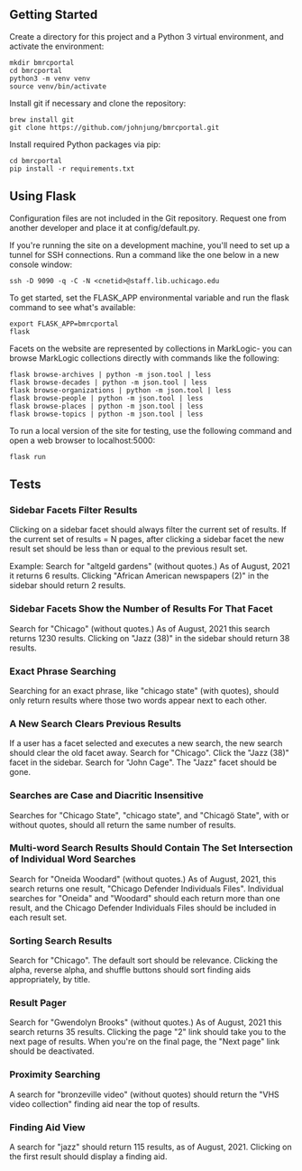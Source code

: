 ## Getting Started

Create a directory for this project and a Python 3 virtual environment, and
activate the environment:

```console
mkdir bmrcportal
cd bmrcportal
python3 -m venv venv
source venv/bin/activate
```

Install git if necessary and clone the repository:

```console
brew install git
git clone https://github.com/johnjung/bmrcportal.git
```

Install required Python packages via pip:

```console
cd bmrcportal
pip install -r requirements.txt
```

## Using Flask

Configuration files are not included in the Git repository. Request one from
another developer and place it at config/default.py.

If you're running the site on a development machine, you'll need to set up a 
tunnel for SSH connections. Run a command like the one below in a new console
window:

```console
ssh -D 9090 -q -C -N <cnetid>@staff.lib.uchicago.edu
```

To get started, set the FLASK_APP environmental variable and run the flask
command to see what's available:

```console
export FLASK_APP=bmrcportal
flask
```

Facets on the website are represented by collections in MarkLogic- you can browse
MarkLogic collections directly with commands like the following:

```console
flask browse-archives | python -m json.tool | less
flask browse-decades | python -m json.tool | less
flask browse-organizations | python -m json.tool | less
flask browse-people | python -m json.tool | less
flask browse-places | python -m json.tool | less
flask browse-topics | python -m json.tool | less
```

To run a local version of the site for testing, use the following command and
open a web browser to localhost:5000:

```console
flask run
```

## Tests

### Sidebar Facets Filter Results
Clicking on a sidebar facet should always filter the current set of results.
If the current set of results = N pages, after clicking a sidebar facet the 
new result set should be less than or equal to the previous result set.

Example:
Search for "altgeld gardens" (without quotes.) As of August, 2021 it returns 
6 results. Clicking "African American newspapers (2)" in the sidebar should
return 2 results.

### Sidebar Facets Show the Number of Results For That Facet
Search for "Chicago" (without quotes.) As of August, 2021 this search
returns 1230 results. Clicking on "Jazz (38)" in the sidebar should return
38 results. 

### Exact Phrase Searching
Searching for an exact phrase, like "chicago state" (with quotes), should only
return results where those two words appear next to each other.

### A New Search Clears Previous Results
If a user has a facet selected and executes a new search, the new search should
clear the old facet away. Search for "Chicago". Click the "Jazz (38)" facet in
the sidebar. Search for "John Cage". The "Jazz" facet should be gone. 

### Searches are Case and Diacritic Insensitive
Searches for "Chicago State", "chicago state", and "Chicagö State", with or
without quotes, should all return the same number of results. 

### Multi-word Search Results Should Contain The Set Intersection of Individual Word Searches
Search for "Oneida Woodard" (without quotes.) As of August, 2021, this search
returns one result, "Chicago Defender Individuals Files". Individual searches
for "Oneida" and "Woodard" should each return more than one result, and the
Chicago Defender Individuals Files should be included in each result set. 

### Sorting Search Results 
Search for "Chicago". The default sort should be relevance. Clicking the 
alpha, reverse alpha, and shuffle buttons should sort finding aids
appropriately, by title. 

### Result Pager
Search for "Gwendolyn Brooks" (without quotes.) As of August, 2021 this search
returns 35 results. Clicking the page "2" link should take you to the next
page of results. When you're on the final page, the "Next page" link should
be deactivated. 

### Proximity Searching
A search for "bronzeville video" (without quotes) should return the "VHS video
collection" finding aid near the top of results. 

### Finding Aid View
A search for "jazz" should return 115 results, as of August, 2021. Clicking on 
the first result should display a finding aid. 
